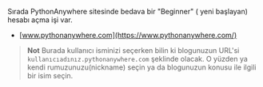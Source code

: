 Sırada PythonAnywhere sitesinde bedava bir "Beginner" ( yeni başlayan) hesabı açma işi var.

* [www.pythonanywhere.com](https://www.pythonanywhere.com/)

> **Not** Burada kullanıcı isminizi seçerken bilin ki blogunuzun URL'si `kullanıcıadınız.pythonanywhere.com` şeklinde olacak. O yüzden ya kendi rumuzunuzu(nickname) seçin ya da blogunuzun konusu ile ilgili bir isim seçin.